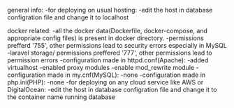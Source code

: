 general info:
    -for deploying on usual hosting:
        -edit the host in database configration file and change it to localhost

docker related:
    -all the docker data(Dockerfile, docker-compose, and appropriate config files) is present in docker directory.
    -permissions prefferd '755', other permissions lead to security errors especially in MySQL
    -laravel storage/ permissions preffered '777', other permissions lead to permission errors
    -configuration made in httpd.conf(Apache):
        -added virtualhost
        -enabled proxy modules
        -enable mod_rewrite module
    -configuration made in my.cnf(MySQL):
        -none
    -configuration made in php.ini(PHP):
        -none
    -for deploying on any cloud service like AWS or DigitalOcean:
        -edit the host in database configration file and change it to the container name running database